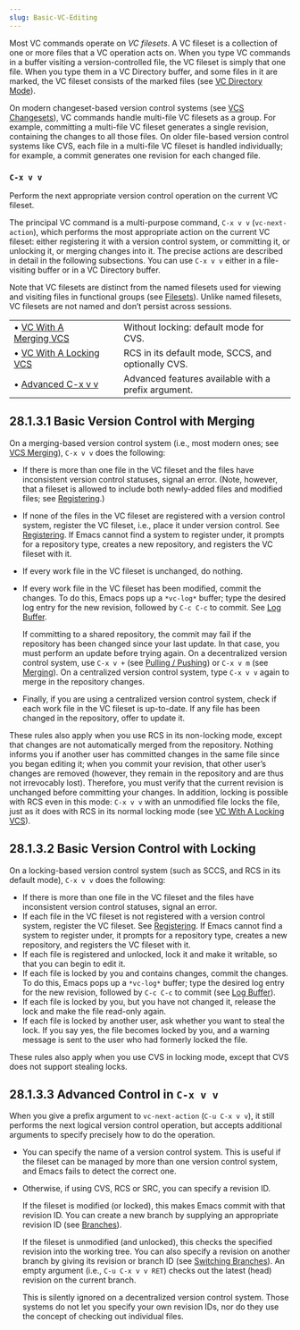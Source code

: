 ```yaml
---
slug: Basic-VC-Editing
---
```


Most VC commands operate on *VC filesets*. A VC fileset is a collection of one or more files that a VC operation acts on. When you type VC commands in a buffer visiting a version-controlled file, the VC fileset is simply that one file. When you type them in a VC Directory buffer, and some files in it are marked, the VC fileset consists of the marked files (see [VC Directory Mode](/docs/emacs/VC-Directory-Mode)).

On modern changeset-based version control systems (see [VCS Changesets](/docs/emacs/VCS-Changesets)), VC commands handle multi-file VC filesets as a group. For example, committing a multi-file VC fileset generates a single revision, containing the changes to all those files. On older file-based version control systems like CVS, each file in a multi-file VC fileset is handled individually; for example, a commit generates one revision for each changed file.

### `C-x v v`

Perform the next appropriate version control operation on the current VC fileset.

The principal VC command is a multi-purpose command, `C-x v v` (`vc-next-action`), which performs the most appropriate action on the current VC fileset: either registering it with a version control system, or committing it, or unlocking it, or merging changes into it. The precise actions are described in detail in the following subsections. You can use `C-x v v` either in a file-visiting buffer or in a VC Directory buffer.

Note that VC filesets are distinct from the named filesets used for viewing and visiting files in functional groups (see [Filesets](/docs/emacs/Filesets)). Unlike named filesets, VC filesets are not named and don’t persist across sessions.

|                                                              |    |                                                     |
| :----------------------------------------------------------- | -- | :-------------------------------------------------- |
| • [VC With A Merging VCS](/docs/emacs/VC-With-A-Merging-VCS) |    | Without locking: default mode for CVS.              |
| • [VC With A Locking VCS](/docs/emacs/VC-With-A-Locking-VCS) |    | RCS in its default mode, SCCS, and optionally CVS.  |
| • [Advanced C-x v v](/docs/emacs/Advanced-C_002dx-v-v)       |    | Advanced features available with a prefix argument. |
## 28.1.3.1 Basic Version Control with Merging

On a merging-based version control system (i.e., most modern ones; see [VCS Merging](/docs/emacs/VCS-Merging)), `C-x v v` does the following:

*   If there is more than one file in the VC fileset and the files have inconsistent version control statuses, signal an error. (Note, however, that a fileset is allowed to include both newly-added files and modified files; see [Registering](/docs/emacs/Registering).)

*   If none of the files in the VC fileset are registered with a version control system, register the VC fileset, i.e., place it under version control. See [Registering](/docs/emacs/Registering). If Emacs cannot find a system to register under, it prompts for a repository type, creates a new repository, and registers the VC fileset with it.

*   If every work file in the VC fileset is unchanged, do nothing.

*   If every work file in the VC fileset has been modified, commit the changes. To do this, Emacs pops up a `*vc-log*` buffer; type the desired log entry for the new revision, followed by `C-c C-c` to commit. See [Log Buffer](/docs/emacs/Log-Buffer).

    If committing to a shared repository, the commit may fail if the repository has been changed since your last update. In that case, you must perform an update before trying again. On a decentralized version control system, use `C-x v +` (see [Pulling / Pushing](/docs/emacs/Pulling-_002f-Pushing)) or `C-x v m` (see [Merging](/docs/emacs/Merging)). On a centralized version control system, type `C-x v v` again to merge in the repository changes.

*   Finally, if you are using a centralized version control system, check if each work file in the VC fileset is up-to-date. If any file has been changed in the repository, offer to update it.

These rules also apply when you use RCS in its non-locking mode, except that changes are not automatically merged from the repository. Nothing informs you if another user has committed changes in the same file since you began editing it; when you commit your revision, that other user’s changes are removed (however, they remain in the repository and are thus not irrevocably lost). Therefore, you must verify that the current revision is unchanged before committing your changes. In addition, locking is possible with RCS even in this mode: `C-x v v` with an unmodified file locks the file, just as it does with RCS in its normal locking mode (see [VC With A Locking VCS](/docs/emacs/VC-With-A-Locking-VCS)).
## 28.1.3.2 Basic Version Control with Locking

On a locking-based version control system (such as SCCS, and RCS in its default mode), `C-x v v` does the following:

*   If there is more than one file in the VC fileset and the files have inconsistent version control statuses, signal an error.
*   If each file in the VC fileset is not registered with a version control system, register the VC fileset. See [Registering](/docs/emacs/Registering). If Emacs cannot find a system to register under, it prompts for a repository type, creates a new repository, and registers the VC fileset with it.
*   If each file is registered and unlocked, lock it and make it writable, so that you can begin to edit it.
*   If each file is locked by you and contains changes, commit the changes. To do this, Emacs pops up a `*vc-log*` buffer; type the desired log entry for the new revision, followed by `C-c C-c` to commit (see [Log Buffer](/docs/emacs/Log-Buffer)).
*   If each file is locked by you, but you have not changed it, release the lock and make the file read-only again.
*   If each file is locked by another user, ask whether you want to steal the lock. If you say yes, the file becomes locked by you, and a warning message is sent to the user who had formerly locked the file.

These rules also apply when you use CVS in locking mode, except that CVS does not support stealing locks.
## 28.1.3.3 Advanced Control in `C-x v v`

When you give a prefix argument to `vc-next-action` (`C-u C-x v v`), it still performs the next logical version control operation, but accepts additional arguments to specify precisely how to do the operation.

*   You can specify the name of a version control system. This is useful if the fileset can be managed by more than one version control system, and Emacs fails to detect the correct one.

*   Otherwise, if using CVS, RCS or SRC, you can specify a revision ID.

    If the fileset is modified (or locked), this makes Emacs commit with that revision ID. You can create a new branch by supplying an appropriate revision ID (see [Branches](/docs/emacs/Branches)).

    If the fileset is unmodified (and unlocked), this checks the specified revision into the working tree. You can also specify a revision on another branch by giving its revision or branch ID (see [Switching Branches](/docs/emacs/Switching-Branches)). An empty argument (i.e., `C-u C-x v v RET`) checks out the latest (head) revision on the current branch.

    This is silently ignored on a decentralized version control system. Those systems do not let you specify your own revision IDs, nor do they use the concept of checking out individual files.
